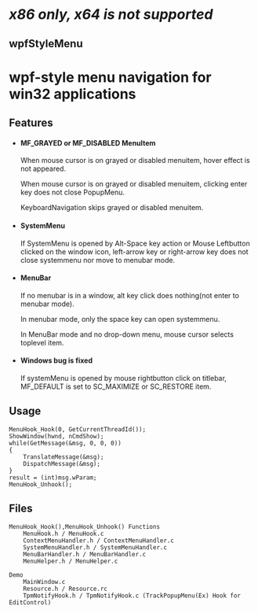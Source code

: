 # ***x86 only, x64 is not supported***

## wpfStyleMenu

# wpf-style menu navigation for win32 applications

## Features

* #### MF_GRAYED or MF_DISABLED MenuItem

    When mouse cursor is on grayed or disabled menuitem, hover effect is not appeared.

    When mouse cursor is on grayed or disabled menuitem, clicking enter key does not close PopupMenu.  

    KeyboardNavigation skips grayed or disabled menuitem.


* #### SystemMenu

    If SystemMenu is opened by Alt-Space key action or Mouse Leftbutton clicked on the window icon,
left-arrow key or right-arrow key does not close systemmenu nor move to menubar mode.


* #### MenuBar

    If no menubar is in a window,
alt key click does nothing(not enter to menubar mode).

    In menubar mode, only the space key can open systemmenu.

    In MenuBar mode and no drop-down menu, mouse cursor selects toplevel item.


* #### Windows bug is fixed

    If systemMenu is opened by mouse rightbutton click on titlebar, MF_DEFAULT is set to SC_MAXIMIZE or SC_RESTORE item.


## Usage

    MenuHook_Hook(0, GetCurrentThreadId());
    ShowWindow(hwnd, nCmdShow);
    while(GetMessage(&msg, 0, 0, 0))
    {
        TranslateMessage(&msg);
        DispatchMessage(&msg);
    }
    result = (int)msg.wParam;
    MenuHook_Unhook();


## Files
    MenuHook_Hook(),MenuHook_Unhook() Functions
        MenuHook.h / MenuHook.c
        ContextMenuHandler.h / ContextMenuHandler.c
        SystemMenuHandler.h / SystemMenuHandler.c
        MenuBarHandler.h / MenuBarHandler.c
        MenuHelper.h / MenuHelper.c

    Demo
        MainWindow.c
        Resource.h / Resource.rc
        TpmNotifyHook.h / TpmNotifyHook.c (TrackPopupMenu(Ex) Hook for EditControl)

